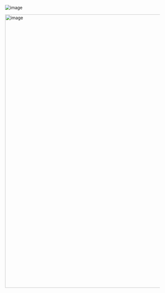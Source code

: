 ![image](https://github.com/user-attachments/assets/a8811805-8853-4370-9f19-e66a45937157)


<img width="888" alt="image" src="https://github.com/user-attachments/assets/f919431b-82a0-4c68-a393-db3b4eadc739">
